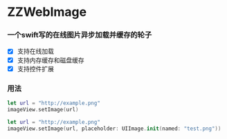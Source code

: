 # ZZWebImage
### 一个swift写的在线图片异步加载并缓存的轮子
- [x] 支持在线加载
- [x] 支持内存缓存和磁盘缓存
- [x] 支持控件扩展

### 用法

``` swift
let url = "http://example.png"
imageView.setImage(url)
```

``` swift
let url = "http://example.png"
imageView.setImage(url, placeholder: UIImage.init(named: "test.png"))
```

